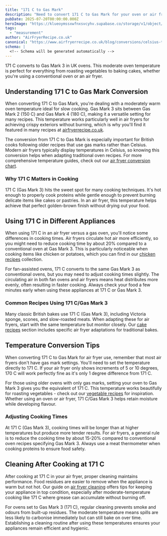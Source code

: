 ```yaml
---
title: "171 C to Gas Mark"
description: "Need to convert 171 C to Gas Mark for your oven or air fryer? We've got the simple answer plus practical tips for adjusting recipes. Discover how this temperature translates across different cooking methods for foolproof results."
pubDate: 2025-07-20T00:00:00.000Z
heroImage: "https://klueoymssxwfnxsvcyhv.supabase.co/storage/v1/object/public/Shmucket/171-c-to-gas-mark.png"
tags:
  - "measurement"
author: "AirFryerRecipe.co.uk"
canonical: "https://www.airfryerrecipe.co.uk/blog/conversions/celsius-to-gas-mark/171-c-to-gas-mark"
schema: |
  <!-- Schema will be generated automatically -->
---
```


<p id="">171 C converts to Gas Mark 3 in UK ovens. This moderate oven temperature is perfect for everything from roasting vegetables to baking cakes, whether you're using a conventional oven or an air fryer.</p><h2 id="">Understanding 171 C to Gas Mark Conversion</h2><p id="">When converting 171 C to Gas Mark, you're dealing with a moderately warm oven temperature ideal for slow cooking. Gas Mark 3 sits between Gas Mark 2 (150 C) and Gas Mark 4 (180 C), making it a versatile setting for many recipes. This temperature works particularly well in air fryers for achieving crispy exteriors without burning, which is why you'll find it featured in many recipes at <a href="https://www.airfryerrecipe.co.uk/" id="">airfryerrecipe.co.uk</a>.</p><p id="">The conversion from 171 C to Gas Mark is especially important for British cooks following older recipes that use gas marks rather than Celsius. Modern air fryers typically display temperatures in Celsius, so knowing this conversion helps when adapting traditional oven recipes. For more comprehensive temperature guides, check out our <a href="https://www.airfryerrecipe.co.uk/air-fryer-conversion-chart" id="">air fryer conversion chart</a>.</p><h3 id="">Why 171 C Matters in Cooking</h3><p id="">171 C (Gas Mark 3) hits the sweet spot for many cooking techniques. It's hot enough to properly cook proteins while gentle enough to prevent burning delicate items like cakes or pastries. In an air fryer, this temperature helps achieve that perfect golden-brown finish without drying out your food.</p><h2 id="">Using 171 C in Different Appliances</h2><p id="">When using 171 C in an air fryer versus a gas oven, you'll notice some differences in cooking times. Air fryers circulate hot air more efficiently, so you might need to reduce cooking time by about 20% compared to a conventional oven at Gas Mark 3. This is particularly noticeable when cooking items like chicken or potatoes, which you can find in our <a href="https://www.airfryerrecipe.co.uk/recipe-category/chicken" id="">chicken recipes</a> collection.</p><p id="">For fan-assisted ovens, 171 C converts to the same Gas Mark 3 as conventional ovens, but you may need to adjust cooking times slightly. The circulating air in both fan ovens and air fryers means heat distributes more evenly, often resulting in faster cooking. Always check your food a few minutes early when using these appliances at 171 C or Gas Mark 3.</p><h3 id="">Common Recipes Using 171 C/Gas Mark 3</h3><p id="">Many classic British bakes use 171 C (Gas Mark 3), including Victoria sponge, scones, and slow-roasted meats. When adapting these for air fryers, start with the same temperature but monitor closely. Our <a href="https://www.airfryerrecipe.co.uk/recipe-category/cakes" id="">cake recipes</a> section includes specific air fryer adaptations for traditional bakes.</p><h2 id="">Temperature Conversion Tips</h2><p id="">When converting 171 C to Gas Mark for air fryer use, remember that most air fryers don't have gas mark settings. You'll need to set the temperature directly to 171 C. If your air fryer only shows increments of 5 or 10 degrees, 170 C will work perfectly fine as it's only 1 degree difference from 171 C.</p><p id="">For those using older ovens with only gas marks, setting your oven to Gas Mark 3 gives you the equivalent of 171 C. This temperature works beautifully for roasting vegetables - check out our <a href="https://www.airfryerrecipe.co.uk/recipe-category/vegetables" id="">vegetable recipes</a> for inspiration. Whether using an oven or air fryer, 171 C/Gas Mark 3 helps retain moisture while developing flavour.</p><h3 id="">Adjusting Cooking Times</h3><p id="">At 171 C (Gas Mark 3), cooking times will be longer than at higher temperatures but produce more tender results. For air fryers, a general rule is to reduce the cooking time by about 15-20% compared to conventional oven recipes specifying Gas Mark 3. Always use a meat thermometer when cooking proteins to ensure food safety.</p><h2 id="">Cleaning After Cooking at 171 C</h2><p id="">After cooking at 171 C in your air fryer, proper cleaning maintains performance. Food residues are easier to remove when the appliance is warm but not hot. Our guide on <a href="https://www.airfryerrecipe.co.uk/air-fryer-cleaner" id="">air fryer cleaning</a> offers tips for keeping your appliance in top condition, especially after moderate-temperature cooking like 171 C where grease can accumulate without burning off.</p><p id="">For ovens set to Gas Mark 3 (171 C), regular cleaning prevents smoke and odours from built-up residues. The moderate temperature means spills are less likely to carbonise immediately but can still bake on over time. Establishing a cleaning routine after using these temperatures ensures your appliances remain efficient and hygienic.</p>
